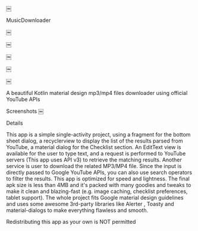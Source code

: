 ￼

MusicDownloader

￼

￼

￼

￼

￼

A beautiful Kotlin material design mp3/mp4 files downloader using official YouTube APIs

Screenshots
￼

Details

This app is a simple single-activity project, using a fragment for the bottom sheet dialog, a recyclerview to display the list of the results parsed from YouTube, a material dialog for the Checklist section. An EditText view is available for the user to type text, and a request is performed to YouTube servers (This app uses API v3) to retrieve the matching results. Another service is user to download the related MP3/MP4 file. Since the input is directly passed to Google YouTube APIs, you can also use search operators to filter the results. This app is optimized for speed and lightness. The final apk size is less than 4MB and it's packed with many goodies and tweaks to make it clean and blazing-fast (e.g. image caching, checklist preferences, tablet support). The whole project fits Google material design guidelines and uses some awesome 3rd-party libraries like Alerter , Toasty and material-dialogs to make everything flawless and smooth.

Redistributing this app as your own is NOT permitted
